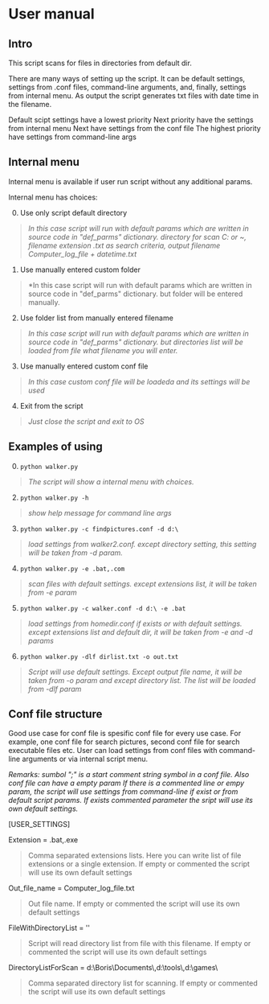 # User manual

## Intro
This script scans for files in directories from default dir.

There are many ways of setting up the script. It can be default settings, settings from .conf files, command-line arguments, and, finally, settings from internal menu. As output the script generates txt files with date time in the filename.

Default scipt settings have a lowest priority
Next priority have the settings from internal menu
Next have settings from the conf file
The highest priority have settings from command-line args

## Internal menu
Internal menu is available if user run script without any additional params.

Internal menu has choices:

0. Use only script default directory

>*In this case script will run  with default params which are written in source code in "def_parms" dictionary.
>directory for scan C: or ~, filename extension .txt as search criteria, output filename Computer_log_file + datetime.txt*

1. Use manually entered custom folder

>*In this case script will run  with default params which are written in source code in "def_parms" dictionary. but folder will be entered manually.

2. Use folder list from manually entered filename

>*In this case script will run  with default params which are written in source code in "def_parms" dictionary. but directories list will be loaded from file what filename you will enter.*

3. Use manually entered custom conf file

>*In this case custom conf file will be loadeda and its settings will be used*

4. Exit from the script
>*Just close the script and exit to OS*

## Examples of using

0. `python walker.py`
>*The script will show a internal menu with choices.*

2. `python walker.py -h`
>*show help message for command line args*

3. `python walker.py -c findpictures.conf -d d:\`
>*load settings from walker2.conf. except directory setting, this setting will be taken from -d param.*

4. `python walker.py -e .bat,.com`
>*scan files with default settings. except extensions list, it will be taken from -e param*

5. `python walker.py -c walker.conf -d d:\ -e .bat`
>*load settings from homedir.conf if exists or with default settings. except extensions list and default dir, it will be taken from -e and -d params*

6. `python walker.py -dlf dirlist.txt -o out.txt`
>*Script will use default settings. Except output file name, it will be taken from -o param and except directory list. The list will be loaded from -dlf param*

## Conf file structure

Good use case for conf file is spesific conf file for every use case. For example, one conf file for search pictures, second conf file for search executable files etc. User can load settings from conf files with command-line arguments or via internal script menu.

*Remarks: sumbol ";" is a start comment string symbol in a conf file. Also conf file can have a empty param* 
*If there is a commented line or empy param, the script will use settings from command-line if exist or from default script params. If exists commented parameter the sript will use its own default settings.*

[USER_SETTINGS]

Extension = .bat,.exe

> Comma separated extensions lists. Here you can write list of file extensions or a single extension. If empty or commented the script will use its own default settings

Out_file_name = Computer_log_file.txt

> Out file name. If empty or commented the script will use its own default settings

FileWithDirectoryList = ''

> Script will read directory list from file with this filename.  If empty or commented the script will use its own default settings

DirectoryListForScan = d:\\Boris\\Documents\\,d:\\tools\\,d:\\games\\

> Comma separated directory list for scanning. If empty or commented the script will use its own default settings